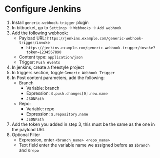 # Configure Jenkins

1. Install `generic-webhook-trigger` plugin
2. In bitbucket, go to `Settings` -> `Webhooks` -> `Add webhook`
3. Add the following webhook:
   - Payload URL: `https://jenkins.example.com/generic-webhook-trigger/invoke`
     - `https://jenkins.example.com/generic-webhook-trigger/invoke?token=1234567890`
   - Content type: `application/json`
   <!-- - Secret: `1234567890` -->
   - Trigger: `Push events`
4. In jenkins, create a freestyle project
5. In triggers section, toggle `Generic Webhook Trigger`
6. In Post content parameters, add the following:
   - Branch
     - Variable: branch
     - Expression: `$.push.changes[0].new.name`
     - `JSONPath`
   - Repo:
     - Variable: repo
     - Expression: `$.repository.name`
     - `JSONPath`
7. Add the token you added in step 3, this must be the same as the one in the payload URL
8. Optional Filter
   - Expression, enter `<branch_name> <repo_name>`
   - Text field enter the variable name we assigned before as `$branch` and `$repo`
